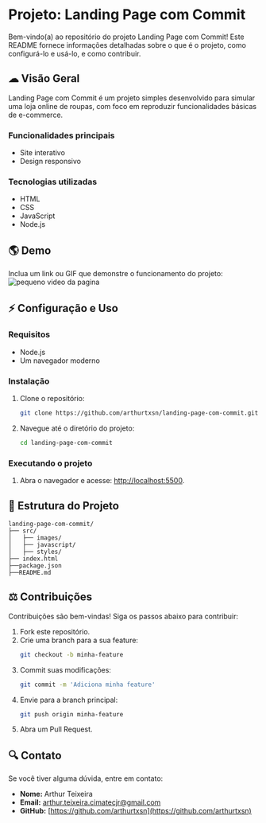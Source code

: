 # Projeto: Landing Page com Commit

Bem-vindo(a) ao repositório do projeto Landing Page com Commit! Este README fornece informações detalhadas sobre o que é o projeto, como configurá-lo e usá-lo, e como contribuir.

## ☁ Visão Geral

Landing Page com Commit é um projeto simples desenvolvido para simular uma loja online de roupas, com foco em reproduzir funcionalidades básicas de e-commerce.

### Funcionalidades principais
- Site interativo
- Design responsivo

### Tecnologias utilizadas
- HTML
- CSS
- JavaScript
- Node.js

## 🌎 Demo

Inclua um link ou GIF que demonstre o funcionamento do projeto:![pequeno video da pagina](https://github.com/user-attachments/assets/0df9d10b-c8d4-4cda-85e3-e1918be2e7d4)




## ⚡ Configuração e Uso

### Requisitos

- Node.js
- Um navegador moderno

### Instalação

1. Clone o repositório:
   ```bash
   git clone https://github.com/arthurtxsn/landing-page-com-commit.git
   ```

2. Navegue até o diretório do projeto:
   ```bash
   cd landing-page-com-commit
   ```


### Executando o projeto

1. Abra o navegador e acesse: [http://localhost:5500](http://localhost:5500).

## 🔧 Estrutura do Projeto

```plaintext
landing-page-com-commit/
├── src/
│   ├── images/
│   ├── javascript/
│   ├── styles/
├── index.html
├──package.json
├──README.md
```


## ⚖ Contribuições

Contribuições são bem-vindas! Siga os passos abaixo para contribuir:

1. Fork este repositório.
2. Crie uma branch para a sua feature:
   ```bash
   git checkout -b minha-feature
   ```
3. Commit suas modificações:
   ```bash
   git commit -m 'Adiciona minha feature'
   ```
4. Envie para a branch principal:
   ```bash
   git push origin minha-feature
   ```
5. Abra um Pull Request.

## 🔍 Contato

Se você tiver alguma dúvida, entre em contato:

- **Nome:** Arthur Teixeira
- **Email:** arthur.teixeira.cimatecjr@gmail.com
- **GitHub:** [https://github.com/arthurtxsn](https://github.com/arthurtxsn)
